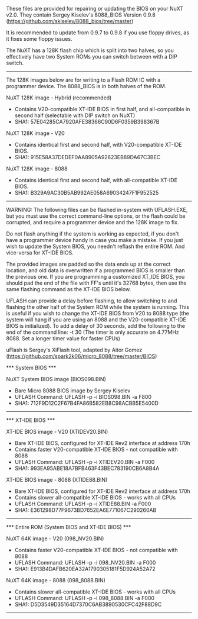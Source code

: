 These files are provided for repairing or updating the BIOS on your NuXT v2.0.
They contain Sergey Kiselev's 8088_BIOS Version 0.9.8 (https://github.com/skiselev/8088_bios/tree/master)

It is recommended to update from 0.9.7 to 0.9.8 if you use floppy drives, as it fixes some floppy issues.

The NuXT has a 128K flash chip which is split into two halves,
so you effectively have two System ROMs you can switch between with a DIP switch.

***

The 128K images below are for writing to a Flash ROM IC with a programmer device.
The 8088_BIOS is in both halves of the ROM.

NuXT 128K image - Hybrid (recommended)
- Contains V20-compatible XT-IDE BIOS in first half, and all-compatible in second half (selectable with DIP switch on NuXT)
- SHA1: 57E04285CA7920AFE38366C90D6F0359B398367B

NuXT 128K image - V20
- Contains identical first and second half, with V20-compatible XT-IDE BIOS.
- SHA1: 915E58A37DEDEF0AA8905A92623EB89DA67C3BEC

NuXT 128K image - 8088
- Contains identical first and second half, with all-compatible XT-IDE BIOS.
- SHA1: B329A9AC30B5AB992AE058A69034247F1F952525

***

WARNING: The following files can be flashed in-system with UFLASH.EXE,
but you must use the correct command-line options, or the flash could be corrupted, and require a programmer device and the 128K image to fix.

Do not flash anything if the system is working as expected, if you don't have a programmer device handy in case you make a mistake.
If you just wish to update the System BIOS, you needn't reflash the entire ROM. And vice-versa for XT-IDE BIOS.

The provided images are padded so the data ends up at the correct location, and old data is overwritten if a programmed BIOS is smaller than the previous one.
If you are programming a customized XT_IDE BIOS, you should pad the end of the file with FF's until it's 32768 bytes, then use the same flashing command as the XT-IDE BIOS below.

UFLASH can provide a delay before flashing, to allow switching to and flashing the other half of the System ROM while the system is running.
This is useful if you wish to change the XT-IDE BIOS from V20 to 8088 type (the system will hang if you are using an 8088 and the V20-compatible XT-IDE BIOS is initialized).
To add a delay of 30 seconds, add the following to the end of the command line: -t 30
(The timer is only accurate on 4.77MHz 8088. Set a longer timer value for faster CPUs)

uFlash is Sergey's XiFlash tool, adapted by Aitor Gomez (https://github.com/spark2k06/micro_8088/tree/master/BIOS)

*** System BIOS ***

NuXT System BIOS image (BIOS098.BIN)
- Bare Micro 8088 BIOS image by Sergey Kiselev
- UFLASH Command: UFLASH -p -i BIOS098.BIN -a F800
- SHA1: 712F9D12C2F67B4FA86B582EB8C98ACBB5E5400D

***

*** XT-IDE BIOS ***

XT-IDE BIOS image - V20 (XTIDEV20.BIN)
- Bare XT-IDE BIOS, configured for XT-IDE Rev2 interface at address 170h
- Contains faster V20-compatible XT-IDE BIOS - not compatible with 8088
- UFLASH Command: UFLASH -p -i XTIDEV20.BIN -a F000
- SHA1: 993EA95ABE18A7BFB463F43BEC783190CB6A8B4A

XT-IDE BIOS image - 8088 (XTIDE88.BIN)
- Bare XT-IDE BIOS, configured for XT-IDE Rev2 interface at address 170h
- Contains slower all-compatible XT-IDE BIOS - works with all CPUs
- UFLASH Command: UFLASH -p -i XTIDE88.BIN -a F000
- SHA1: E361298D77F9673BD7652EA6E771067C290260AB

***

*** Entire ROM (System BIOS and XT-IDE BIOS) ***

NuXT 64K image - V20 (098_NV20.BIN)
- Contains faster V20-compatible XT-IDE BIOS - not compatible with 8088
- UFLASH Command: UFLASH -p -i 098_NV20.BIN -a F000
- SHA1: E913B4DAFB620EA32A1790305181F5D924A52A72

NuXT 64K image - 8088 (098_8088.BIN)
- Contains slower all-compatible XT-IDE BIOS - works with all CPUs
- UFLASH Command: UFLASH -p -i 098_8088.BIN -a F000
- SHA1: D5D3549D35164D7370C6AB3890530CFC42F88D9C

***
